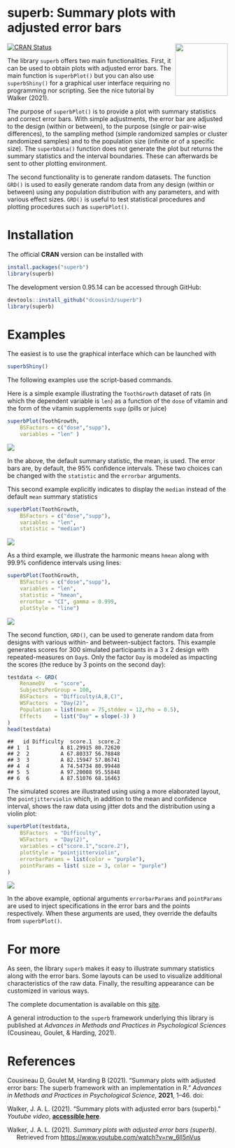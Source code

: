
# superb: Summary plots with adjusted error bars

<img src="logo.png" align="right" alt="" width="120" />

<!-- badges: start -->

[![CRAN
Status](https://www.r-pkg.org/badges/version/superb)](https://cran.r-project.org/package=superb)
<!-- badges: end -->

The library `superb` offers two main functionalities. First, it can be
used to obtain plots with adjusted error bars. The main function is
`superbPlot()` but you can also use `superbShiny()` for a graphical user
interface requiring no programming nor scripting. See the nice tutorial
by Walker (2021).

The purpose of `superbPlot()` is to provide a plot with summary
statistics and correct error bars. With simple adjustments, the error
bar are adjusted to the design (within or between), to the purpose
(single or pair-wise differences), to the sampling method (simple
randomized samples or cluster randomized samples) and to the population
size (infinite or of a specific size). The `superbData()` function does
not generate the plot but returns the summary statistics and the
interval boundaries. These can afterwards be sent to other plotting
environment.

The second functionality is to generate random datasets. The function
`GRD()` is used to easily generate random data from any design (within
or between) using any population distribution with any parameters, and
with various effect sizes. `GRD()` is useful to test statistical
procedures and plotting procedures such as `superbPlot()`.

# Installation

The official **CRAN** version can be installed with

``` r
install.packages("superb")
library(superb)
```

The development version 0.95.14 can be accessed through GitHub:

``` r
devtools::install_github("dcousin3/superb")
library(superb)
```

# Examples

The easiest is to use the graphical interface which can be launched with

``` r
superbShiny()
```

The following examples use the script-based commands.

Here is a simple example illustrating the `ToothGrowth` dataset of rats
(in which the dependent variable is `len`) as a function of the `dose`
of vitamin and the form of the vitamin supplements `supp` (pills or
juice)

``` r
superbPlot(ToothGrowth, 
    BSFactors = c("dose","supp"), 
    variables = "len" )
```

![](README_files/figure-gfm/unnamed-chunk-6-1.png)<!-- -->

In the above, the default summary statistic, the mean, is used. The
error bars are, by default, the 95% confidence intervals. These two
choices can be changed with the `statistic` and the `errorbar`
arguments.

This second example explicitly indicates to display the `median` instead
of the default `mean` summary statistics

``` r
superbPlot(ToothGrowth, 
    BSFactors = c("dose","supp"), 
    variables = "len",
    statistic = "median")
```

![](README_files/figure-gfm/unnamed-chunk-7-1.png)<!-- -->

As a third example, we illustrate the harmonic means `hmean` along with
99.9% confidence intervals using lines:

``` r
superbPlot(ToothGrowth, 
    BSFactors = c("dose","supp"), 
    variables = "len",
    statistic = "hmean", 
    errorbar = "CI", gamma = 0.999,
    plotStyle = "line")
```

![](README_files/figure-gfm/unnamed-chunk-8-1.png)<!-- -->

The second function, `GRD()`, can be used to generate random data from
designs with various within- and between-subject factors. This example
generates scores for 300 simulated participants in a 3 x 2 design with
repeated-measures on `Day`s. Only the factor `Day` is modeled as
impacting the scores (the reduce by 3 points on the second day):

``` r
testdata <- GRD(
    RenameDV   = "score", 
    SubjectsPerGroup = 100, 
    BSFactors  = "Difficulty(A,B,C)", 
    WSFactors  = "Day(2)",
    Population = list(mean = 75,stddev = 12,rho = 0.5),
    Effects    = list("Day" = slope(-3) )
)
head(testdata)
```

    ##   id Difficulty  score.1  score.2
    ## 1  1          A 81.29915 80.72620
    ## 2  2          A 67.80337 56.78848
    ## 3  3          A 82.15947 57.86741
    ## 4  4          A 74.54734 80.99448
    ## 5  5          A 97.20008 95.55848
    ## 6  6          A 87.51076 68.16463

The simulated scores are illustrated using using a more elaborated
layout, the `pointjitterviolin` which, in addition to the mean and
confidence interval, shows the raw data using jitter dots and the
distribution using a violin plot:

``` r
superbPlot(testdata, 
    BSFactors  = "Difficulty", 
    WSFactors  = "Day(2)",
    variables = c("score.1","score.2"),
    plotStyle = "pointjitterviolin",
    errorbarParams = list(color = "purple"),
    pointParams = list( size = 3, color = "purple")
)
```

![](README_files/figure-gfm/unnamed-chunk-10-1.png)<!-- -->

In the above example, optional arguments `errorbarParams` and
`pointParams` are used to inject specifications in the error bars and
the points respectively. When these arguments are used, they override
the defaults from `superbPlot()`.

# For more

As seen, the library `superb` makes it easy to illustrate summary
statistics along with the error bars. Some layouts can be used to
visualize additional characteristics of the raw data. Finally, the
resulting appearance can be customized in various ways.

The complete documentation is available on this
[site](https://dcousin3.github.io/superb/).

A general introduction to the `superb` framework underlying this library
is published at *Advances in Methods and Practices in Psychological
Sciences* (Cousineau, Goulet, & Harding, 2021).

# References

<p>
Cousineau D, Goulet M, Harding B (2021). “Summary plots with adjusted
error bars: The superb framework with an implementation in R.”
<em>Advances in Methods and Practices in Psychological Science</em>,
<b>2021</b>, 1–46. doi: <https://doi.org/10.1177/25152459211035109>
</p>
<p>
Walker, J. A. L. (2021). “Summary plots with adjusted error bars
(superb).” <em>Youtube video</em>,
<b><a href="https://www.youtube.com/watch?v=rw_6ll5nVus">accessible
here</a></b>.
</p>

<div id="refs" class="references csl-bib-body hanging-indent"
entry-spacing="0" line-spacing="2">

<div id="ref-w21" class="csl-entry">

Walker, J. A. L. (2021). *Summary plots with adjusted error bars
(superb)*. Retrieved from <https://www.youtube.com/watch?v=rw_6ll5nVus>

</div>

</div>
